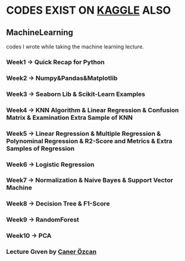 # CODES EXIST ON [KAGGLE](https://www.kaggle.com/muharremaslan) ALSO 

## MachineLearning 
codes I wrote while taking the machine learning lecture.

### Week1 -> Quick Recap for Python
### Week2 -> Numpy&Pandas&Matplotlib
### Week3 -> Seaborn Lib & Scikit-Learn Examples
### Week4 -> KNN Algorithm & Linear Regression & Confusion Matrix & Examination Extra Sample of KNN
### Week5 -> Linear Regression & Multiple Regression & Polynominal Regression & R2-Score and Metrics & Extra Samples of Regression
### Week6 -> Logistic Regression 
### Week7 -> Normalization & Naive Bayes & Support Vector Machine
### Week8 -> Decision Tree & F1-Score
### Week9 -> RandomForest
### Week10 -> PCA
### Lecture Gıven by [Caner Özcan](https://www.linkedin.com/in/caner-%C3%B6zcan-0a4a04114/?originalSubdomain=tr)
